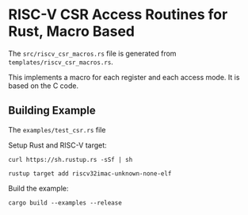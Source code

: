 # RISC-V CSR Access Routines for Rust, Macro Based

The `src/riscv_csr_macros.rs` file is generated from `templates/riscv_csr_macros.rs`.

This implements a macro for each register and each access mode. It is based on the C code.

## Building Example

The `examples/test_csr.rs` file 

Setup Rust and RISC-V target:
~~~
curl https://sh.rustup.rs -sSf | sh
 
rustup target add riscv32imac-unknown-none-elf
~~~

Build the example:

~~~
cargo build --examples --release
~~~


